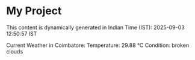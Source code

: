# My Project

This content is dynamically generated in Indian Time (IST): 2025-09-03 12:50:57 IST


Current Weather in Coimbatore:
Temperature: 29.88 °C
Condition: broken clouds
